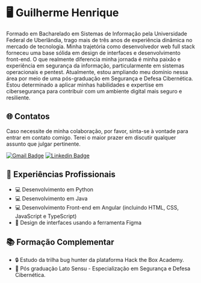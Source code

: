 # 🖥️ Guilherme Henrique

Formado em Bacharelado em Sistemas de Informação pela Universidade Federal de Uberlândia, trago mais de três anos de experiência dinâmica no mercado de tecnologia. Minha trajetória como desenvolvedor web full stack forneceu uma base sólida em design de interfaces e desenvolvimento front-end. O que realmente diferencia minha jornada é minha paixão e experiência em segurança da informação, particularmente em sistemas operacionais e pentest. Atualmente, estou ampliando meu domínio nessa área por meio de uma pós-graduação em Segurança e Defesa Cibernética. Estou determinado a aplicar minhas habilidades e expertise em cibersegurança para contribuir com um ambiente digital mais seguro e resiliente.

## 🌐 Contatos

Caso necessite de minha colaboração, por favor, sinta-se à vontade para entrar em contato comigo. Terei o maior prazer em discutir qualquer assunto que julgar pertinente.

[![Gmail Badge](https://img.shields.io/badge/guilhermeher10@gmail.com-B3261E?style=flat-square&logo=gmail&logoColor=white&link=mailto:guilhermeher10@gmail.com)](mailto:guilhermeher10@gmail.com)
[![Linkedin Badge](https://img.shields.io/badge/-Guilherme%20Henrique-0A66C2?style=flat-square&logo=Linkedin&logoColor=white&link=https://www.linkedin.com/in/guilherme-henrique-ciberseguranca/)](https://www.linkedin.com/in/guilherme-henrique-ciberseguranca/)

## 🏢 Experiências Profissionais

* 💻 Desenvolvimento em Python
* 💻 Desenvolvimento em Java
* 💻 Desenvolvimento Front-end em Angular (incluindo HTML, CSS, JavaScript e TypeScript)
* 🎨 Design de interfaces usando a ferramenta Figma

## 📚 Formação Complementar

* 🔒 Estudo da trilha bug hunter da plataforma Hack the Box Academy.
* 📖 Pós graduação Lato Sensu - Especialização em Segurança e Defesa Cibernética.
